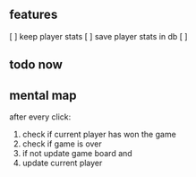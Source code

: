 ## features

[ ] keep player stats
[ ] save player stats in db
[ ]

## todo now

## mental map

after every click:

1. check if current player has won the game
2. check if game is over
3. if not update game board and
4. update current player
